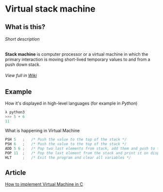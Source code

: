 # Virtual stack machine


## What is this?
###### Short description
**Stack machine** is computer processor or a virtual machine in which the primary interaction is moving short-lived temporary values to and from a push down stack.
###### View full in [Wiki](https://en.wikipedia.org/wiki/Stack_machine)

## Example
How it's displayed in high-level languages (for example in *Python*)
```python
λ python3
>>> 5 + 6
11
```

What is happening in Virtual Machine
```c
PSH 5   ;   /* Push the value to the top of the stack */
PSH 6   ;   /* Push the value to the top of the stack */
ADD 5 6 ;   /* Pop two last elements from stack, add them and push to the top of the stack */
POP 11  ;   /* Pop the last element from the stack and print it on display */
HLT     ;   /* Exit the program and clear all variables */
```

## Article
[How to implement Virtual Machine in C](https://felix.engineer/blogs/virtual-machine-in-c)
